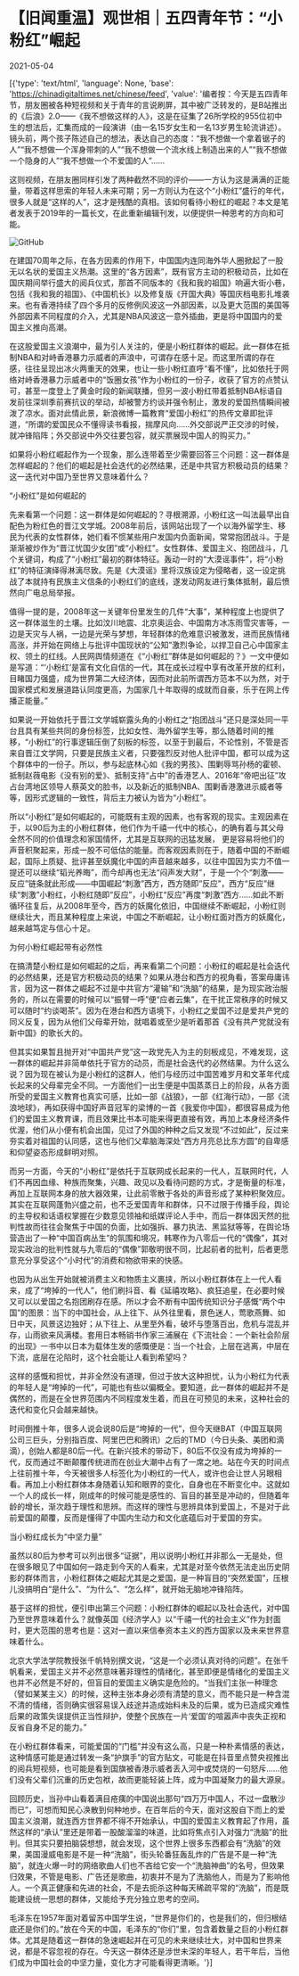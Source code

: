 # 【旧闻重温】观世相｜五四青年节：“小粉红”崛起

2021-05-04

[{'type': 'text/html', 'language': None, 'base': 'https://chinadigitaltimes.net/chinese/feed', 'value': '编者按：今天是五四青年节，朋友圈被各种短视频和关于青年的言说刷屏，其中被广泛转发的，是B站推出的《后浪》2.0——《我不想做这样的人》，这是在征集了26所学校的955位初中生的想法后，汇集而成的一段演讲（由一名15岁女生和一名13岁男生轮流讲述）。镜头前，两个孩子陈述自己的想法，表达自己的态度：“我不想做一个拿着锯子的人”“我不想做一个浑身带刺的人”“我不想做一个流水线上制造出来的人”“我不想做一个隐身的人”“我不想做一个不爱国的人”……

这则视频，在朋友圈同样引发了两种截然不同的评价——一方认为这是满满的正能量，带着这样思索的年轻人未来可期；另一方则认为在这个“小粉红”盛行的年代，很多人就是“这样的人”，这才是残酷的真相。该如何看待小粉红的崛起？本文是笔者发表于2019年的一篇长文，在此重新编辑刊发，以便提供一种思考的方向和可能。

![GitHub](https://chinadigitaltimes.net/chinese/files/2021/05/image-1620129155145.png)



在建国70周年之际，在各方因素的作用下，中国国内连同海外华人圈掀起了一股无以名状的爱国主义热潮。这里的“各方因素”，既有官方主动的积极动员，比如在国庆期间举行盛大的阅兵仪式，那首不同版本的《我和我的祖国》响遍大街小巷，包括《我和我的祖国》、《中国机长》以及修复版《开国大典》等国庆档电影扎堆袭来。也有香港持续了四个多月的反修例风波这一外部因素，以及更大范围的美国等外部因素不同程度的介入，尤其是NBA风波这一意外插曲，更是将中国国内的爱国主义推向高潮。

在这股爱国主义浪潮中，最为引人关注的，便是小粉红群体的崛起。此一群体在抵制NBA和对峙香港暴力示威者的声浪中，可谓存在感十足。而这里所谓的存在感，往往呈现出冰火两重天的效果，也让一些小粉红直呼“看不懂”，比如依托于网络对峙香港暴力示威者中的“饭圈女孩”作为小粉红的一份子，收获了官方的点赞认可，甚至一度登上了黄金时段的新闻联播，但另一波小粉红带着抵制NBA标语自发前往深圳季前赛抗议的举动，却被警方约谈并强令制止，激发的爱国热情瞬间被泼了凉水。面对此情此景，新浪微博一篇教育“爱国小粉红”的热传文章即批评道，“所谓的爱国民众不懂得读书看报，揣摩风向……外交部说严正交涉的时候，就冲锋陷阵；外交部说中外交往要包容，就买票展现中国人的购买力。”

如果将小粉红崛起作为一个现象，那么连带着至少需要回答三个问题：这一群体是怎样崛起的？他们的崛起是社会迭代的必然结果，还是中共官方积极动员的结果？这一迭代对中国乃至世界又意味着什么？

“小粉红”是如何崛起的

先来看第一个问题：这一群体是如何崛起的？寻根溯源，小粉红这一叫法最早出自配色为粉红色的晋江文学城。2008年前后，该网站出现了一个以海外留学生、移民为代表的女性群体，她们看不惯某些用户发国内负面新闻，常常抱团战斗。于是渐渐被炒作为“晋江忧国少女团”或“小粉红”。女性群体、爱国主义、抱团战斗，几个关键词，构成了“小粉红”最初的群体特征。轰动一时的“大漠谣事件”，将“小粉红”的特征演绎得淋漓尽致。先是《大漠谣》里将汉族设定为侵略者，这一设定挑战了本就持有民族主义信条的小粉红们的底线，遂发动网友进行集体抵制，最后愤然向广电总局举报。

值得一提的是，2008年这一关键年份里发生的几件“大事”，某种程度上也提供了这一群体滋生的土壤。比如汶川地震、北京奥运会、中国南方冰冻雨雪灾害等，一边是天灾与人祸，一边是光荣与梦想，年轻群体的危难意识被激发，进而民族情绪高涨，并开始在网络上与批评中国现状的“公知”激烈争论，以捍卫自己心中国家主权、领土的红线。人民网舆情频道在《“小粉红”群体是如何崛起的？》一文中便如是写道：“‘小粉红’是富有文化自信的一代，其在成长过程中享有改革开放的红利，目睹国力强盛，成为世界第二大经济体，因而对此前所谓西方范本不以为然，对于国家模式和发展道路认同度更高，为国家几十年取得的成就而自豪，乐于在网上传播正能量。”

如果说一开始依托于晋江文学城崭露头角的小粉红之“抱团战斗”还只是深处同一平台且具有某些共同的身份标签，比如女性、海外留学生等，那么随着时间的推移，“小粉红”的行事逻辑压倒了刻板的标签，以至于到最后，不论性别，不管是否来自晋江文学网，只要是民族主义者，只要强烈反对他人批评中国，都可以成为这个群体中的一份子。所以，参与起底林心如《我的男孩》、围剿辱骂孙杨的霍顿、抵制赵薇电影《没有别的爱》、抵制支持“占中”的香港艺人、2016年“帝吧出征”攻占台湾地区领导人蔡英文的脸书，以及新近的抵制NBA、围剿香港激进示威者等等，因形式逻辑的一致性，背后主力被认为皆为“小粉红”。

所以“小粉红”是如何崛起的，可能既有主观的因素，也有客观的现实。主观因素在于，以90后为主的小粉红群体，他们作为千禧一代中的核心，的确有着与其父母全然不同的价值理念和家国情怀，尤其是互联网的迅猛发展， 更是容易将他们的声音积聚起来，形成一股不可低估的能量。而客观因素则在于，随着中国的不断崛起，国际上质疑、批评甚至妖魔化中国的声音越来越多，以往中国因为实力不值一提还可以继续“韬光养晦”，而今却再也无法“闷声发大财”，于是一个个“刺激——反应”链条就此形成——中国崛起“刺激”西方，西方随即“反应”，西方“反应”继续“刺激”小粉红，小粉红随即“反应”，小粉红“反应”再度“刺激”西方……如此不断循环往复后，从2008年至今，西方的妖魔化依旧，中国继续不断崛起，小粉红则继续壮大，而且某种程度上来说，中国之不断崛起，让小粉红面对西方的妖魔化，越来越笃定与信心十足。

为何小粉红崛起带有必然性

在搞清楚小粉红是如何崛起的之后，再来看第二个问题：小粉红的崛起是社会迭代的必然结果，还是官方积极动员的结果？如果从港台和西方的视角看，答案毋庸讳言，因为这一群体之崛起不过是中共官方“灌输”和“洗脑”的结果，是为现实政治服务的，所以在需要的时候可以“振臂一呼”便“应者云集”，在干扰正常秩序的时候又可以随时“约谈喝茶”。因为在港台和西方语境下，小粉红之爱国不过是爱共产党的同义反复，因为从他们父母辈开始，就唱着或至少是听着那首《没有共产党就没有新中国》的歌长大的。

但其实如果暂且抛开对“中国共产党”这一政党先入为主的刻板成见，不难发现，这一群体的崛起并非简单依托于官方的动员，而是社会迭代的必然结果。为什么这么说？因为现在被认为是小粉红的这群人，他们与经历过中国苦难岁月和文革年代成长起来的父母辈完全不同。一方面他们一出生便是中国蒸蒸日上的阶段，从各方面所受的爱国主义教育也真实可感，比如一部《战狼》，一部《红海行动》，一部《流浪地球》，再如获得中国好声音冠军的梁博的一首《我爱你中国》，都很容易成为他们的爱国主义教育课，而且效果比书本可能来得更直接有效，再加上本身经济条件优渥，他们从小便有机会出国，见过了外国的种种之后又发现“不过如此”，反过来夯实着对祖国的认同感，这也与他们父辈脑海深处“西方月亮总比东方圆”的自卑感和仰望姿态形成鲜明对照。

而另一方面，今天的“小粉红”是依托于互联网成长起来的一代人，互联网时代，人们不再因血缘、种族而聚集，兴趣、政见以及看待问题的方式，才是衡量的标准，再加上互联网本身的放大器效果，让此前零散于各处的声音形成了某种积聚效应。其实在互联网蓬勃兴盛之前，也不乏爱国青年和群体，只不过限于传播手段，舆论的主导权和话语权掌握在少数意见领袖和纸媒评论人手中，而后一群体因天然的批判性故而往往会聚焦于中国的负面，比如强拆、暴力执法、黑监狱等等，在舆论场营造出了一种“中国百病丛生”的氛围和境况，韩寒作为八零后一代的“偶像”，其对现实政治的批判性就与九零后的“偶像”郭敬明很不同，比起前者的批判，后者更愿意充分享受这个“小时代”的消费和物欲带来的快感。

也因为从出生开始就被消费主义和物质主义裹挟，所以小粉红群体在上一代人看来，成了“垮掉的一代人”，他们刷抖音、看《延禧攻略》、疯狂追星，在必要时候又可以以爱国之名抱团刷存在感。所以才会不断有中国传统知识分子感慨“两个中国”的图景：当下的中国社会，从上往下、从外往里看，景色迷人，莺歌燕舞、如日中天，风景这边独好；从下往上、从里至外看，破坏与堕落百出，危机与混乱并存，山雨欲来风满楼。套用日本畅销书作家三浦展在《下流社会：一个新社会阶层的出现》一书中以日本为载体生发的感慨便是：当一个社会，上层在逃离，中层在下流，底层在沦陷时，这个社会能让人看到希望吗？

这样的感慨和担忧，并非全然没有道理，但过于放大这种担忧，认为小粉红为代表的年轻人是“垮掉的一代”，可能也有些以偏概全。要知道，此一群体的崛起并不是偶然的，而是在全世界范围内不同程度发生着，而且在可预见的未来，这种社会的迭代和变化只会越来越快。

时间倒推十年，很多人说会说80后是“垮掉的一代”，但今天继BAT（中国互联网公司三巨头，分别指百度、阿里巴巴和腾讯）之后的TMD（今日头条、美团和滴滴），创始人都是80后一代。在新兴技术的带动下，80后不仅没有成为垮掉的一代，反而通过不断颠覆传统进而在创业大潮中占有了一席之地。站在今天的时间点上往前推十年，今天被很多人标签化为小粉红的一代人，或许也会让世人另眼相看。再加上小粉红群体本身随着认知和眼界的变化，自身也在不断变化中。这就如一个人的成长一样，刚成年的时候可能是感性的、盲目的甚至是冲动的，但随着年龄的增长，渐次趋于理性和思辨。而这样的理性与思辨具体到爱国上，不是对于此前爱国的颠覆，反而是懂得了中国内生动力和文化底蕴后对于爱国的夯实。

当小粉红成长为“中坚力量”

虽然以80后为参考可以列出很多“证据”，用以说明小粉红并非那么一无是处，但在很多眼见了中国如何一路走到今天的人看来，尤其是对至今依然无法走出历史阴影的群体而言，小粉红群体之崛起尤其是之爱国，是一种盲目的“突然爱国”，压根儿没搞明白“是什么”、“为什么”、“怎么样”，就开始无脑地冲锋陷阵。

基于这样的担忧，便引申出第三个问题：小粉红群体的崛起以及社会迭代，对中国乃至世界意味着什么？就像英国《经济学人》以“千禧一代的社会主义”作为封面时，更大范围的思考也是：这对一直以来信奉资本主义的西方国家以及未来世界意味着什么。

北京大学法学院教授张千帆特别撰文说，“这是一个必须认真对待的问题”。在张千帆看来，爱国主义并不必然意味著非理性的情绪化，甚至即便是情绪化的爱国主义也并不必然是不好的，但盲目的爱国主义确实是危险的。“当我们主张一种理念（譬如某某主义）的时候，这种主张本身必须有清楚的意义，而不能只是一种含混不清的情绪，否则确实很容易误入歧途并造成始料未及的后果，或为已造成灾难性后果的政策失误提供正当性辩护，使整个民族在一片‘爱国’的喧嚣声中丧失正视和反省自身不足的能力。”

在小粉红群体看来，可能爱国的“门槛”并没有这么高，只是一种朴素情感的表达，这种情感可能是通过转发一条“护旗手”的官方贴文，可能是在抖音里点赞央视推出的阅兵短视频，也可能是看到国旗被香港示威者丢入河中或焚烧的一句怒斥……他们没有父辈们沉重的历史包袱，故而更能轻装上阵，成为中国凝聚力的最大源泉。

回顾历史，当孙中山看着满目疮痍的中国说出那句“四万万中国人，不过一盘散沙而已”，可想而知民心涣散到何种地步。在百年后的今天，面对这股自下而上的爱国主义浪潮，就连西方世界都不得不开始承认，中国的爱国主义教育起了作用，虽然这样的“承认”里还是带着一股酸溜溜的味道，比如将焦点引入对强力“洗脑”的批判。但其实只要拍脑袋想想，就会发现，这个世界上很多东西都会有“洗脑”的效果，美国漫威电影是不是一种“洗脑”，街头轮番狂轰乱炸的广告是不是一种“洗脑”，就连火爆一时的网络歌曲人们也不吝给它安一个“洗脑神曲”的名号，但效果归效果，不管是电影、广告还是歌曲，初衷并不是为了洗脑他人，而是为了影响他人。一个真正健康和先进的社会，不是去扼杀这种每天稀疏平常的“洗脑”，而是既能建设统一思想的群体，又能给予充分独立思考的空间。

毛泽东在1957年面对着留苏中国学生说，“世界是你们的，也是我们的，但归根结底还是你们的。”放在今天的中国，毛泽东的“你们”里，包含着数量之巨的小粉红群体。尤其是随着这一群体的急速崛起并在可见的未来继续壮大，对中国和世界来说，都是不容忽视的存在。今天这一群体还是涉世未深的年轻人，若干年后，当他们成为中国社会的中坚力量，变化方才可能看得更清晰。'}]